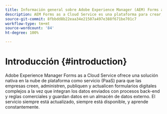 ```yaml
---
title: Información general sobre Adobe Experience Manager (AEM) Forms as a Cloud Service
description: AEM Forms as a Cloud Service es una plataforma para crear, administrar, publicar formularios de clase empresarial y procesos empresariales.
source-git-commit: 8fbbdd8b22eaa34e21507a497e388f671be701c7
workflow-type: tm+mt
source-wordcount: '84'
ht-degree: 100%

---
```



# Introducción {#introduction}

Adobe Experience Manager Forms as a Cloud Service ofrece una solución nativa en la nube de plataforma como servicio (PaaS) para que las empresas creen, administren, publiquen y actualicen formularios digitales complejos a la vez que integran los datos enviados con procesos back-end y reglas comerciales y guardan datos en un almacén de datos externo. El servicio siempre está actualizado, siempre está disponible, y aprende constantemente.